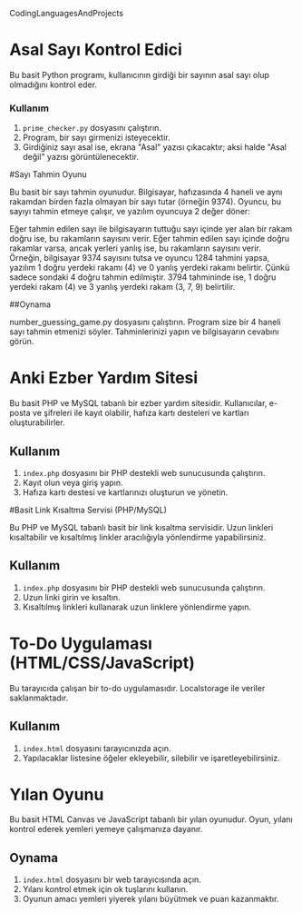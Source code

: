 CodingLanguagesAndProjects

# Asal Sayı Kontrol Edici

Bu basit Python programı, kullanıcının girdiği bir sayının asal sayı olup olmadığını kontrol eder.

### Kullanım

1. `prime_checker.py` dosyasını çalıştırın.
2. Program, bir sayı girmenizi isteyecektir.
3. Girdiğiniz sayı asal ise, ekrana "Asal" yazısı çıkacaktır; aksi halde "Asal değil" yazısı görüntülenecektir.

#Sayı Tahmin Oyunu

Bu basit bir sayı tahmin oyunudur. Bilgisayar, hafızasında 4 haneli ve aynı rakamdan birden fazla olmayan bir sayı tutar (örneğin 9374). Oyuncu, bu sayıyı tahmin etmeye çalışır, ve yazılım oyuncuya 2 değer döner:

Eğer tahmin edilen sayı ile bilgisayarın tuttuğu sayı içinde yer alan bir rakam doğru ise, bu rakamların sayısını verir.
Eğer tahmin edilen sayı içinde doğru rakamlar varsa, ancak yerleri yanlış ise, bu rakamların sayısını verir.
Örneğin, bilgisayar 9374 sayısını tutsa ve oyuncu 1284 tahmini yapsa, yazılım 1 doğru yerdeki rakamı (4) ve 0 yanlış yerdeki rakamı belirtir. Çünkü sadece sondaki 4 doğru tahmin edilmiştir. 3794 tahmininde ise, 1 doğru yerdeki rakam (4) ve 3 yanlış yerdeki rakam (3, 7, 9) belirtilir.

##Oynama

number_guessing_game.py dosyasını çalıştırın.
Program size bir 4 haneli sayı tahmin etmenizi söyler.
Tahminlerinizi yapın ve bilgisayarın cevabını görün.

# Anki Ezber Yardım Sitesi

Bu basit PHP ve MySQL tabanlı bir ezber yardım sitesidir. Kullanıcılar, e-posta ve şifreleri ile kayıt olabilir, hafıza kartı desteleri ve kartları oluşturabilirler.

## Kullanım

1. `index.php` dosyasını bir PHP destekli web sunucusunda çalıştırın.
2. Kayıt olun veya giriş yapın.
3. Hafıza kartı destesi ve kartlarınızı oluşturun ve yönetin.

#Basit Link Kısaltma Servisi (PHP/MySQL)

Bu PHP ve MySQL tabanlı basit bir link kısaltma servisidir. Uzun linkleri kısaltabilir ve kısaltılmış linkler aracılığıyla yönlendirme yapabilirsiniz.

## Kullanım

1. `index.php` dosyasını bir PHP destekli web sunucusunda çalıştırın.
2. Uzun linki girin ve kısaltın.
3. Kısaltılmış linkleri kullanarak uzun linklere yönlendirme yapın.


# To-Do Uygulaması (HTML/CSS/JavaScript)

Bu tarayıcıda çalışan bir to-do uygulamasıdır. Localstorage ile veriler saklanmaktadır.

## Kullanım

1. `index.html` dosyasını tarayıcınızda açın.
2. Yapılacaklar listesine öğeler ekleyebilir, silebilir ve işaretleyebilirsiniz.


# Yılan Oyunu

Bu basit HTML Canvas ve JavaScript tabanlı bir yılan oyunudur. Oyun, yılanı kontrol ederek yemleri yemeye çalışmanıza dayanır.

## Oynama

1. `index.html` dosyasını bir web tarayıcısında açın.
2. Yılanı kontrol etmek için ok tuşlarını kullanın.
3. Oyunun amacı yemleri yiyerek yılanı büyütmek ve puan kazanmaktır.



